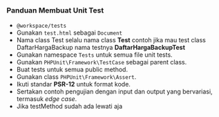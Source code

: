 ### Panduan Membuat Unit Test

- `@workspace/tests`
- Gunakan `test.html` sebagai `Document`
- Nama class Test selalu nama class **Test** contoh jika mau test class DaftarHargaBackup nama testnya **DaftarHargaBackupTest**
- Gunakan namespace `Tests` untuk semua file unit tests.
- Gunakan `PHPUnit\Framework\TestCase` sebagai parent class.
- Buat tests untuk semua public method.
- Gunakan class `PHPUnit\Framework\Assert`.
- Ikuti standar **PSR-12** untuk format kode.
- Sertakan contoh pengujian dengan input dan output yang bervariasi, termasuk _edge case_.
- Jika testMethod sudah ada lewati aja

